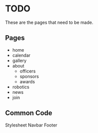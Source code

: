 # TODO
These are the pages that need to be made.

## Pages ##
* home
 * calendar
 * gallery
* about
  * officers
  * sponsors
  * awards
* robotics
* news
* join

## Common Code ##
Stylesheet
Navbar
Footer
